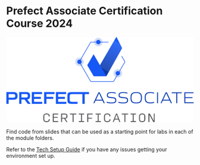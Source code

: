 # Prefect Associate Certification Course 2024

![PACC logo](pacc-logo.png)

Find code from slides that can be used as a starting point for labs in each of the module folders.

Refer to the [Tech Setup Guide](https://docs.google.com/document/d/136OtdLNrYOiYsOXTYPluxnFlnkyWpyZ08rp-7sq6PFc/edit?usp=sharing) if you have any issues getting your environment set up.
